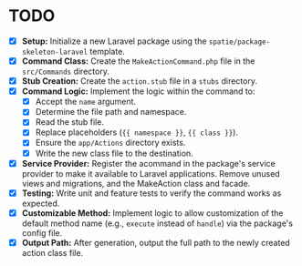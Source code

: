 # TODO

- [x] **Setup:** Initialize a new Laravel package using the `spatie/package-skeleton-laravel` template.
- [x] **Command Class:** Create the `MakeActionCommand.php` file in the `src/Commands` directory.
- [x] **Stub Creation:** Create the `action.stub` file in a `stubs` directory.
- [x] **Command Logic:** Implement the logic within the command to:
    - [x] Accept the `name` argument.
    - [x] Determine the file path and namespace.
    - [x] Read the stub file.
    - [x] Replace placeholders (`{{ namespace }}`, `{{ class }}`).
    - [x] Ensure the `app/Actions` directory exists.
    - [x] Write the new class file to the destination.
- [x] **Service Provider:** Register the acommand in the package's service provider to make it available to Laravel applications. Remove unused views and migrations, and the MakeAction class and facade.
- [x] **Testing:** Write unit and feature tests to verify the command works as expected.
- [x] **Customizable Method:** Implement logic to allow customization of the default method name (e.g., `execute` instead of `handle`) via the package's config file.
- [x] **Output Path:** After generation, output the full path to the newly created action class file.
